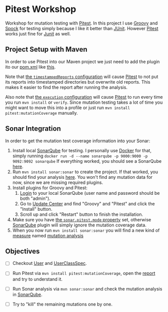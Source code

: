 Pitest Workshop
===============

Workshop for mutation testing with [Pitest]. In this project I use [Groovy] and [Spock] for testing simply because I like it better than [JUnit]. However [Pitest] works just fine for [Junit] as well. 

Project Setup with Maven
------------------------
In order to use Pitest into our Maven project we just need to add the plugin ito our [pom.xml](pom.xml) like [this](pom.xml#L97-L113).

Note that [the `timestampedReports` configuration](pom.xml#L102) will cause [Pitest] to not put its reports into timestamped directories but overwrite old reports. This makes it easier to find the report after running the analysis.

Also note that [the `execution` configuration](pom.xml#L105-L112) will cause [Pitest] to run every time you run `mvn install` or `verify`. Since mutation testing takes a lot of time you might want to move this into a profile or just run `mvn install pitest:mutationCoverage` manually.

Sonar Integration
-----------------
In order to get the mutation test coverage information into your Sonar:

1. Install local [SonarQube] for testing.
   I personally use [Docker] for that, simply running
   ```docker run -d --name sonarqube -p 9000:9000 -p 9092:9092 sonarqube```
   If everything worked, you should see a SonarQube [here](http://localhost:9000).
2. Run
   ```mvn install sonar:sonar```
   to create the project. If that worked, you should find your analysis [here](http://localhost:9000/dashboard?id=de.assertagile.workshop%3Apitest-workshop).
   You won't find any mutation data for now, since we are missing required plugins.
3. Install plugins for Groovy and Pitest:
   1. [Login](http://localhost:9000/sessions/new) to your local SonarQube (user name and password should be both "admin").
   2. Go to [Update Center](http://localhost:9000/updatecenter/available) and find "Groovy" and "Pitest" and click the "Install" button.
   3. Scroll up and click "Restart" button to finish the installation.
4. Make sure you have [the `sonar.pitest.mode` property](pom.xml#L22) set, otherwise [SonarQube] plugin will simply ignore the mutation coverage data.
5. When you now run
   ```mvn install sonar:sonar```
   you will find a new kind of [measure](http://localhost:9000/component_measures?id=de.assertagile.workshop%3Apitest-workshop) named [mutation analysis](http://localhost:9000/component_measures/domain/Mutation%20analysis?id=de.assertagile.workshop%3Apitest-workshop)

Objectives
----------
- [ ] Checkout [User] and [UserClassSpec].
- [ ] Run Pitest via `mvn install pitest:mutationCoverage`, open the [report] and try to understand it.
- [ ] Run Sonar analysis via `mvn sonar:sonar` and check the mutation analysis in [SonarQube].
- [ ] Try to "kill" the remaining mutations one by one.


[Pitest]: <http://pitest.org>
[Groovy]: <http://www.groovy-lang.org/>
[Spock]: <https://github.com/spockframework/spock>
[JUnit]: <http://junit.org>
[SonarQube]: <https://www.sonarqube.org/>
[Docker]: <https://www.docker.com/>

[User]: <src/main/java/de/assertagile/workshop/pitest/User.java>
[UserClassSpec]: <src/test/groovy/de/assertagile/workshop/pitest/UserClassSpec.groovy>
[report]: <target/pit-reports/de.assertagile.workshop.pitest/index.html>
